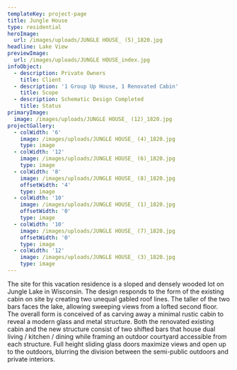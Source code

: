 ```yaml
---
templateKey: project-page
title: Jungle House
type: residential
heroImage:
  url: /images/uploads/JUNGLE HOUSE_ (5)_1820.jpg
headline: Lake View
previewImage:
  url: /images/uploads/JUNGLE HOUSE_index.jpg
infoObject:
  - description: Private Owners
    title: Client
  - description: '1 Group Up House, 1 Renovated Cabin'
    title: Scope
  - description: Schematic Design Completed
    title: Status
primaryImage:
  image: /images/uploads/JUNGLE HOUSE_ (12)_1820.jpg
projectGallery:
  - colWidth: '6'
    image: /images/uploads/JUNGLE HOUSE_ (4)_1820.jpg
    type: image
  - colWidth: '12'
    image: /images/uploads/JUNGLE HOUSE_ (6)_1820.jpg
    type: image
  - colWidth: '8'
    image: /images/uploads/JUNGLE HOUSE_ (8)_1820.jpg
    offsetWidth: '4'
    type: image
  - colWidth: '10'
    image: /images/uploads/JUNGLE HOUSE_ (1)_1820.jpg
    offsetWidth: '0'
    type: image
  - colWidth: '10'
    image: /images/uploads/JUNGLE HOUSE_ (7)_1820.jpg
    offsetWidth: '0'
    type: image
  - colWidth: '12'
    image: /images/uploads/JUNGLE HOUSE_ (3)_1820.jpg
    type: image
---
```

The site for this vacation residence is a sloped and densely wooded lot on Jungle Lake in Wisconsin. The design responds to the form of the existing cabin on site by creating two unequal gabled roof lines. The taller of the two bars faces the lake, allowing sweeping views from a lofted second floor. The overall form is conceived of as carving away a minimal rustic cabin to reveal a modern glass and metal structure. Both the renovated existing cabin and the new structure consist of two shifted bars that house dual living / kitchen / dining while framing an outdoor courtyard accessible from each structure. Full height sliding glass doors maximize views and open up to the outdoors, blurring the division between the semi-public outdoors and private interiors.
